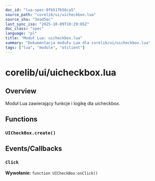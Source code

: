 ```yaml
---
doc_id: "lua-spec-0fb517b56ca5"
source_path: "corelib/ui/uicheckbox.lua"
source_sha: "3ead5ec"
last_sync_iso: "2025-10-09T10:29:05Z"
doc_class: "spec"
language: "pl"
title: "Moduł Lua: uicheckbox.lua"
summary: "Dokumentacja modułu Lua dla corelib/ui/uicheckbox.lua"
tags: ["lua", "module", "otclient"]
---
```


# corelib/ui/uicheckbox.lua

## Overview

Moduł Lua zawierający funkcje i logikę dla uicheckbox.

## Functions

### `UICheckBox.create()`

## Events/Callbacks

### `Click`

**Wywołanie:** `function UICheckBox:onClick()`
